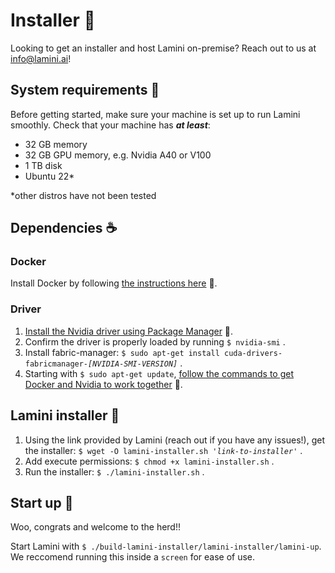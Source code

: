 # Installer 🦙

Looking to get an installer and host Lamini on-premise? Reach out to us at info@lamini.ai!

## System requirements 🌾
Before getting started, make sure your machine is set up to run Lamini smoothly. Check that your machine has ***at least***:

- 32 GB memory
- 32 GB GPU memory, e.g. Nvidia A40 or V100
- 1 TB disk
- Ubuntu 22*

*other distros have not been tested

## Dependencies ☕️

### Docker
Install Docker by following [the instructions here](https://docs.docker.com/engine/install/ubuntu/) 🔗.

### Driver
1. [Install the Nvidia driver using Package Manager](https://docs.nvidia.com/datacenter/tesla/tesla-installation-notes/index.html#package-manager) 🔗.
1. Confirm the driver is properly loaded by running `$ nvidia-smi` .
1. Install fabric-manager: `$ sudo apt-get install cuda-drivers-fabricmanager-`*`[NVIDIA-SMI-VERSION]`* .
1. Starting with `$ sudo apt-get update`, [follow the commands to get Docker and Nvidia to work together](https://docs.nvidia.com/datacenter/cloud-native/container-toolkit/latest/install-guide.html#setting-up-nvidia-container-toolkit) 🔗.

## Lamini installer 🎁

1. Using the link provided by Lamini (reach out if you have any issues!), get the installer: `$ wget -O lamini-installer.sh '`*`link-to-installer`*`'` .
1. Add execute permissions: `$ chmod +x lamini-installer.sh` .
1. Run the installer: `$ ./lamini-installer.sh` .

## Start up 🚀
Woo, congrats and welcome to the herd!!

Start Lamini with `$ ./build-lamini-installer/lamini-installer/lamini-up`. We reccomend running this inside a `screen` for ease of use.
